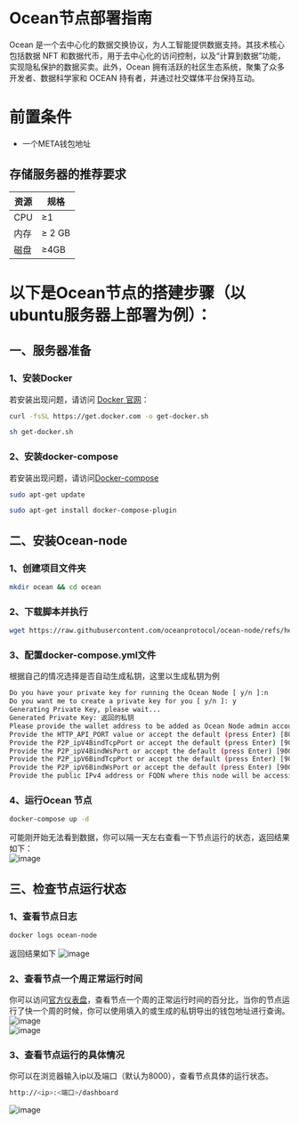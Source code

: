 # Ocean节点部署指南  

Ocean 是一个去中心化的数据交换协议，为人工智能提供数据支持。其技术核心包括数据 NFT 和数据代币，用于去中心化的访问控制，以及“计算到数据”功能，实现隐私保护的数据买卖。此外，Ocean 拥有活跃的社区生态系统，聚集了众多开发者、数据科学家和 OCEAN 持有者，并通过社交媒体平台保持互动。  

# 前置条件
- 一个META钱包地址
## 存储服务器的推荐要求

| 资源          | 规格                             |
|---------------|----------------------------------|
| CPU           | ≥1                               |
| 内存          | ≥ 2 GB                           |
| 磁盘           | ≥4GB                             |

# 以下是Ocean节点的搭建步骤（以ubuntu服务器上部署为例）： 
## 一、服务器准备  
### 1、安装Docker  
若安装出现问题，请访问 [Docker 官网](https://docs.docker.com/engine/install/)：

   ```bash
   curl -fsSL https://get.docker.com -o get-docker.sh
   ```
   ```bash
   sh get-docker.sh
   ```
### 2、安装docker-compose  
若安装出现问题，请访问[Docker-compose](https://docs.docker.com/compose/install/linux/#install-using-the-repository)  
```bash
sudo apt-get update
```
```bash
sudo apt-get install docker-compose-plugin
```
## 二、安装Ocean-node  
### 1、创建项目文件夹  
```bash
mkdir ocean && cd ocean
```
### 2、下载脚本并执行  
```bash
wget https://raw.githubusercontent.com/oceanprotocol/ocean-node/refs/heads/main/scripts/ocean-node-quickstart.sh && chmod +x ocean-node-quickstart.sh && ./ocean-node-quickstart.sh
```
### 3、配置docker-compose.yml文件  
根据自己的情况选择是否自动生成私钥，这里以生成私钥为例  
```bash
Do you have your private key for running the Ocean Node [ y/n ]:n 
Do you want me to create a private key for you [ y/n ]: y 
Generating Private Key, please wait...
Generated Private Key: 返回的私钥
Please provide the wallet address to be added as Ocean Node admin account: 输入一个钱包地址，作为管理账户的钱包地址
Provide the HTTP_API_PORT value or accept the default (press Enter) [8000]:一般都默认，直接回车
Provide the P2P_ipV4BindTcpPort or accept the default (press Enter) [9000]: 
Provide the P2P_ipV4BindWsPort or accept the default (press Enter) [9001]: 
Provide the P2P_ipV6BindTcpPort or accept the default (press Enter) [9002]: 
Provide the P2P_ipV6BindWsPort or accept the default (press Enter) [9003]: 
Provide the public IPv4 address or FQDN where this node will be accessible:填入服务器的public ipv4，通常为服务器ip
```
### 4、运行Ocean 节点  
```bash
docker-compose up -d
```
可能刚开始无法看到数据，你可以隔一天左右查看一下节点运行的状态，返回结果如下：  
![image](https://github.com/user-attachments/assets/7ccd89d4-e038-41b6-999d-bbd5f20702bc)  

## 三、检查节点运行状态  
### 1、查看节点日志  
```bash
docker logs ocean-node
```
返回结果如下
![image](https://github.com/user-attachments/assets/98ef3a13-0627-45bc-b338-816e3e30359e)  

### 2、查看节点一个周正常运行时间  
你可以访问[官方仪表盘](https://nodes.oceanprotocol.com/)，查看节点一个周的正常运行时间的百分比，当你的节点运行了快一个周的时候，你可以使用填入的或生成的私钥导出的钱包地址进行查询。  
![image](https://github.com/user-attachments/assets/79a65f0b-4c3b-46cb-bc27-3271c06a3446)  
![image](https://github.com/user-attachments/assets/0ab16866-054f-4a5d-9cdd-ed4d840e7453)    

### 3、查看节点运行的具体情况  
你可以在浏览器输入ip以及端口（默认为8000），查看节点具体的运行状态。  
```bash
http://<ip>:<端口>/dashboard
```
![image](https://github.com/user-attachments/assets/b23ff964-bad3-4fdc-8184-8274f8855d84)   







